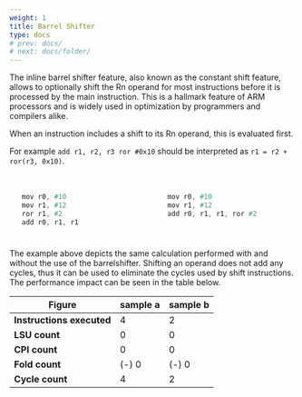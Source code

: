 ```yaml
---
weight: 1
title: Barrel Shifter
type: docs
# prev: docs/
# next: docs/folder/
---
```

<style>
  .side-by-side {
    display: flex;
    gap: 10px;
    padding-top: 20px;
    padding-bottom: 10px;
  }
  .box {
    flex: 1;
    border: none;
    box-sizing: border-box;
  }
  @media (max-width: 400px) {
            .side-by-side {
                flex-direction: column;
            }
        }
</style>
The inline barrel shifter feature, also known as the constant shift feature, allows to
optionally shift the Rn operand for most instructions before it is processed by the
main instruction. This is a hallmark feature of ARM processors and is widely used in
optimization by programmers and compilers alike.

When an instruction includes a shift to its Rn operand, this is evaluated first.

For example `add r1, r2, r3 ror #0x10` should be interpreted as `r1 = r2 + ror(r3, 0x10)`.

<div class="side-by-side">
  <div class="box">

```verilog {filename="sample a"}
   mov r0, #10
   mov r1, #12
   ror r1, #2
   add r0, r1, r1 
```
  </div>
  <div class="box">

```verilog {filename="sample b"}
   mov r0, #10
   mov r1, #12
   add r0, r1, r1, ror #2

```
  </div>
</div>

The example above depicts the same calculation performed with and without the use of the
barrelshifter. Shifting an operand does not add any cycles, thus it can be used to
eliminate the cycles used by shift instructions. The performance impact can be seen in the table below.

| Figure                  | sample a  | sample b  |
|-------------------------|----------------------|----------------------|
| **Instructions executed**| 4                    | 2                    |
| **LSU count**            | 0                    | 0                    |
| **CPI count**            | 0                    | 0                    |
| **Fold count**           | (-) 0                | (-) 0                |
| **Cycle count**          | 4                    | 2                    |

